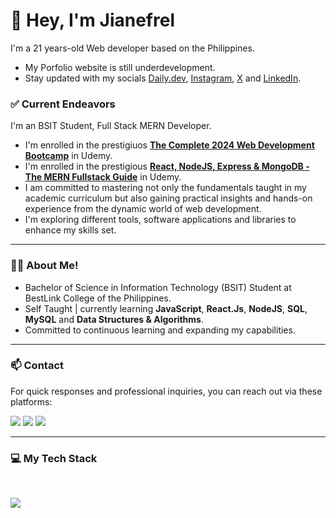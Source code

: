 # 👋 Hey, I'm Jianefrel

I'm a 21 years-old Web developer based on the Philippines.
- My Porfolio website is still underdevelopment.
- Stay updated with my socials [Daily.dev](https://app.daily.dev/jianefrel), [Instagram](https://www.instagram.com/jn_devz/), [X](https://x.com/Jianefrel_D) and [LinkedIn](https://www.linkedin.com/in/jianefrel-dionaldo/).

### ✅ Current Endeavors
I'm an BSIT Student, Full Stack MERN Developer. 
- I'm enrolled in the prestigiuos [**The Complete 2024 Web Development Bootcamp**](https://www.udemy.com/certificate/UC-5d9f281a-7a29-4c17-913b-f371c34a4ca9/) in Udemy.
- I'm enrolled in the prestigious [**React, NodeJS, Express & MongoDB - The MERN Fullstack Guide**](https://www.udemy.com/course/react-nodejs-express-mongodb-the-mern-fullstack-guide/?kw=React%2C+NodeJS%2C+Express+%26+MongoDB+-+The+MERN+Fullstack+Guide&src=sac&couponCode=ST10MT8624) in Udemy.
- I am committed to mastering not only the fundamentals taught in my academic curriculum but also gaining practical insights and hands-on experience from the dynamic world of web development.
- I'm exploring different tools, software applications and libraries to enhance my skills set. 
 
--- 
### 👨‍💻 About Me!
- Bachelor of Science in Information Technology (BSIT) Student at BestLink College of the Philippines.
- Self Taught | currently learning **JavaScript**, **React.Js**, **NodeJS**, **SQL**, **MySQL** and **Data Structures & Algorithms**.
- Committed to continuous learning and expanding my capabilities.

---

### 📫 Contact

For quick responses and professional inquiries, you can reach out via these platforms:

<a href="https://www.linkedin.com/in/jianefrel-dionaldo/" target="_blank"><img src="https://img.shields.io/badge/LinkedIn-%230077B5.svg?&style=for-the-badge&logo=linkedin&logoColor=white" /></a>
<a href="https://www.instagram.com/jian.dionaldo/" target="_blank"><img src="https://img.shields.io/badge/Instagram-%23E4405F.svg?&style=for-the-badge&logo=instagram&logoColor=white" /></a> 
<a href="mailto:jianefreldionaldo988@gmail.com"><img src="https://img.shields.io/badge/Email-%23050C9C.svg?style=for-the-badge&logo=gmail&logoColor=white"></a>

<!--
For a quick response, DM me on [Instagram](https://www.instagram.com/jian.dionaldo/) or [LinkedIn](https://www.linkedin.com/in/jianefrel-dionaldo/).<br>
For professional inquires, you can reach out via email:
-->


---

### 💻  My Tech Stack

<br clear="both">

<p align="left">
  <a href="#"> <!-- https://skillicons.dev -->
    <img src="https://skillicons.dev/icons?i=javascript,py,html,css,bootstrap,tailwind,npm,react,redux,express,nodejs,nextjs,mongodb,mysql,postgres,firebase,jquery,git,github,gcp,postman,webpack,docker,kubernetes,jenkins,vercel,materialui,figma,md,vscode&theme=dark" />
  </a>
</p>

<!--
<div align="left">
 <a href="https://www.python.org/" target="_blank"><img src="https://cdn.jsdelivr.net/gh/devicons/devicon@latest/icons/python/python-original.svg" height="40" alt="Python Logo" /></a>
 <img width="12" />
 <a href="https://www.javascript.com/" target="_blank"><img src="https://cdn.jsdelivr.net/gh/devicons/devicon@latest/icons/javascript/javascript-original.svg" height="40" alt="JavaScript Logo" /></a>
 <img width="12" />
 <a href="https://www.npmjs.com/" target="_blank"><img src="https://cdn.jsdelivr.net/gh/devicons/devicon@latest/icons/npm/npm-original-wordmark.svg" height="40" alt="NPM Logoa" /></a>
 <img width="12" />
 <a href="https://tailwindcss.com/" target="_blank"><img src="https://cdn.jsdelivr.net/gh/devicons/devicon@latest/icons/tailwindcss/tailwindcss-original.svg" height="40" alt="Tailwind CSS Logo" /></a>
 <img width="12" />
 <a href="https://getbootstrap.com/" target="_blank"><img src="https://cdn.jsdelivr.net/gh/devicons/devicon@latest/icons/bootstrap/bootstrap-original.svg" height="40" alt="Bootstrap Logo" /></a>
 <img width="12" />
 <a href="https://jquery.com/" target="_blank"><img src="https://cdn.jsdelivr.net/gh/devicons/devicon@latest/icons/jquery/jquery-original.svg" height="40" alt="Jquery Logo" /></a>
 <img width="12" />
 <a href="https://nodemon.io/" target="_blank"><img src="https://cdn.jsdelivr.net/gh/devicons/devicon@latest/icons/nodemon/nodemon-original.svg" height="40" alt="Nodemon Logo" /></a>
 <img width="12" />
 <a href="https://nodejs.org/en" target="_blank"><img src="https://cdn.jsdelivr.net/gh/devicons/devicon@latest/icons/nodejs/nodejs-original.svg" height="40" alt="Node.Js Logo" /></a>
 <img width="12" />
 <a href="https://expressjs.com/" target="_blank"><img src="https://cdn.jsdelivr.net/gh/devicons/devicon@latest/icons/express/express-original.svg" height="40" alt="Express.Js Logo" /></a>
 <img width="12" />
 <a href="https://react.dev/" target="_blank"><img src="https://cdn.jsdelivr.net/gh/devicons/devicon@latest/icons/react/react-original.svg" height="40" alt="React.Js Logo"/></a>
 <img width="12" />
 <a href="https://www.mongodb.com/" target="_blank"><img src="https://cdn.jsdelivr.net/gh/devicons/devicon@latest/icons/mongodb/mongodb-original.svg" height="40" alt="MongoDB Logo" /></a>
 <img width="12" />
 <a href="https://www.mysql.com/" target="_blank"><img src="https://cdn.jsdelivr.net/gh/devicons/devicon@latest/icons/mysql/mysql-original.svg" height="40" alt="MySQL Logo" /></a>
 <img width="12" />
 <a href="https://www.postgresql.org/" target="_blank"><img src="https://cdn.jsdelivr.net/gh/devicons/devicon@latest/icons/postgresql/postgresql-original.svg" height="40" alt="PostgreSQL Logo" /></a>
 <img width="12" />
 <a href="https://firebase.google.com/" target="_blank"><img src="https://cdn.jsdelivr.net/gh/devicons/devicon@latest/icons/firebase/firebase-original.svg" height="40" alt="Firebase Logo" /></a>
 -->
<!--  <br clear="both">
 <br clear="both"> -->
 <!--
 <img width="12" />
 <a href="https://www.docker.com/" target="_blank"><img src="https://cdn.jsdelivr.net/gh/devicons/devicon@latest/icons/docker/docker-original.svg" height="40" alt="Docker Logo" /></a>
 <img width="12" />
 <a href="https://webpack.js.org/" target="_blank"><img src="https://cdn.jsdelivr.net/gh/devicons/devicon@latest/icons/webpack/webpack-original.svg" height="40" alt="Webpack logo" /></a>
 <img width="12" />
 <a href="https://kubernetes.io/" target="_blank"><img src="https://cdn.jsdelivr.net/gh/devicons/devicon@latest/icons/kubernetes/kubernetes-original.svg" height="40" alt="Kubernetes Logo" /></a>
 <img width="12" />
 <a href="https://axios-http.com/" target="_blank"><img src="https://cdn.jsdelivr.net/gh/devicons/devicon@latest/icons/axios/axios-plain.svg" height="40" alt="Axios Logo" /></a>
 <img width="12" />
 <a href="https://redux.js.org/" target="_blank"><img src="https://cdn.jsdelivr.net/gh/devicons/devicon@latest/icons/redux/redux-original.svg" height="40" alt="Redux Logo" /></a>
 <img width="12" />
 <a href="https://mui.com/" target="_blank"><img src="https://cdn.jsdelivr.net/gh/devicons/devicon@latest/icons/materialui/materialui-original.svg" height="40" alt="MUI Logo" /></a>
 <img width="12" />
 <a href="https://git-scm.com/" target="_blank"><img src="https://cdn.jsdelivr.net/gh/devicons/devicon@latest/icons/git/git-original.svg" height="40" alt="Git Logo" /></a>
 <img width="12" />
 <a href="https://www.passportjs.org/" target="_blank"><img src="https://seeklogo.com/images/P/passport-logo-16D89B2F37-seeklogo.com.png" height="40" alt="Passport Js Logo" /></a>
 <img width="12" />
 <a href="https://code.visualstudio.com/" target="_blank"><img src="https://cdn.jsdelivr.net/gh/devicons/devicon@latest/icons/vscode/vscode-original.svg" height="40" alt="VSCode Logo" /></a>
 <img width="12" />
 <a href="https://vercel.com/" target="_blank"><img src="https://cdn.jsdelivr.net/gh/devicons/devicon@latest/icons/vercel/vercel-original.svg" height="40" alt="Vercel Logo" /></a>
 <img width="12" />
 <a href="https://www.postman.com/" target="_blank"><img src="https://cdn.jsdelivr.net/gh/devicons/devicon@latest/icons/postman/postman-original.svg" height="40" alt="Postman Logo" /></a>
 <img width="12" />
 <a href="https://cloud.google.com/" target="_blank"><img src="https://cdn.jsdelivr.net/gh/devicons/devicon@latest/icons/googlecloud/googlecloud-original.svg" height="40" alt="Google Cloud Logo" /></a>
 <img width="12" />
 <a href="https://www.canva.com/" target="_blank"><img src="https://cdn.jsdelivr.net/gh/devicons/devicon@latest/icons/canva/canva-original.svg" height="40" alt="Canva Logo" /></a>
 <img width="12" />
 <a href="https://www.figma.com/" target="_blank"><img src="https://cdn.jsdelivr.net/gh/devicons/devicon@latest/icons/figma/figma-original.svg" height="40" alt="Figma Logo" /></a>
</div>
-->

<!--
![HTML5](https://img.shields.io/badge/html5-%23E34F26.svg?style=for-the-badge&logo=html5&logoColor=white)
![CSS3](https://img.shields.io/badge/css3-%231572B6.svg?style=for-the-badge&logo=css3&logoColor=white)
![JavaScript](https://img.shields.io/badge/javascript-%23323330.svg?style=for-the-badge&logo=javascript&logoColor=%23F7DF1E)
![JQuery](https://img.shields.io/badge/jquery-%23131B28.svg?style=for-the-badge&logo=jquery&logoColor=%2378cff5)
![Bootstrap](https://img.shields.io/badge/bootstrap-%23563D7C.svg?style=for-the-badge&logo=bootstrap&logoColor=white)
![TailwindCSS](https://img.shields.io/badge/tailwind%20css-%2338B2AC.svg?style=for-the-badge&logo=tailwind-css&logoColor=white)
![React](https://img.shields.io/badge/react-%2320232a.svg?style=for-the-badge&logo=react&logoColor=%2361DAFB)
![Node JS](https://img.shields.io/badge/Node%20JS-black?style=for-the-badge&logo=node.js&logoColor=green)
![NPM](https://img.shields.io/badge/NPM-%23CC3534?style=for-the-badge&logo=npm&logoColor=white)
![MySQL](https://img.shields.io/badge/MySQL-%2300758F?style=for-the-badge&logo=MySql&logoColor=white)
![Figma](https://img.shields.io/badge/figma-6527BE.svg?style=for-the-badge&logo=figma&logoColor=white)
![Git](https://img.shields.io/badge/git-%232b3137.svg?style=for-the-badge&logo=git&logoColor=%23F1502F)
![Github](https://img.shields.io/badge/github-%2324292d.svg?style=for-the-badge&logo=github&logoColor=%23ffffff)

-->

<!--
---
### 🚀  Top Lang

![Top Langs](https://github-readme-stats.vercel.app/api/top-langs/?username=JianefrelDionaldo&layout=compact&theme=light) <br>
-->

<!--
---
### 📊  Github Metrics
  <img src="https://github-readme-stats.vercel.app/api?username=JianefrelDionaldo&theme=tokyonight&show_icons=true&hide_border=true&count_private=true" alt="Err-Stats"/>
  <img src="https://github-readme-streak-stats.herokuapp.com?user=JianefrelDionaldo&theme=tokyonight&hide_border=true" alt="Err-stats"/> <br>

---

### 👨‍💻  Profile Visits:

![Profile Views](https://komarev.com/ghpvc/?username=jianefreldionaldo&label=Profile%20views&color=0e75b6&style=flat)
-->
